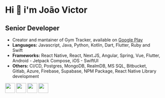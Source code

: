 Hi 👋 i'm João Victor
============================

Senior Developer
--------------------------

* Creator and mantainer of Gym Tracker, available on [Google Play](https://play.google.com/store/apps/details?id=com.thejoaov.gymtracker)
* **Languages:** Javascript, Java, Python, Kotlin, Dart, Flutter, Ruby and Swift
* **Frameworks:** React Native, React, Next.JS, Angular, Spring, Vue, Flutter, Android - Jetpack Compose, iOS - SwiftUI
* **Others:** CI/CD, Postgres, MongoDB, RealmDB, MS SQL, Bitbucket, Gitlab, Azure, Firebase, Supabase, NPM Package, React Native Library development

<!-- If you came here you deserve this little easter egg: !--> 
<!-- * **Games i like to play**: Destiny 2, League, Cities Skylines (1 and 2), Stellaris, RTS in general. !-->


<a href="https://www.linkedin.com/in/thejoaov" target="_blank" rel="noreferrer"><img src="https://raw.githubusercontent.com/danielcranney/readme-generator/main/public/icons/socials/linkedin.svg" width="32" height="32" /></a>
<a href="https://www.stackoverflow.com/users/11638833" target="_blank" rel="noreferrer"><img src="https://raw.githubusercontent.com/danielcranney/readme-generator/main/public/icons/socials/stackoverflow.svg" width="32" height="32" /></a>
<a href="http://www.medium.com/@thejoaov" target="_blank" rel="noreferrer"><img src="https://raw.githubusercontent.com/danielcranney/readme-generator/main/public/icons/socials/medium.svg" width="32" height="32" /></a> 
<a href="https://www.dev.to/thejoaov" target="_blank" rel="noreferrer"><img src="https://raw.githubusercontent.com/danielcranney/readme-generator/main/public/icons/socials/devdotto.svg" width="32" height="32"  /></a> 
